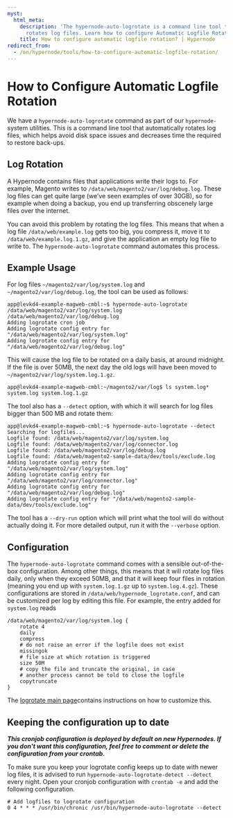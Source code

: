 ```yaml
---
myst:
  html_meta:
    description: 'The hypernode-auto-logrotate is a command line tool that automatically
      rotates log files. Learn how to configure Automatic Logfile Rotation. '
    title: How to configure automatic logfile rotation? | Hypernode
redirect_from:
  - /en/hypernode/tools/how-to-configure-automatic-logfile-rotation/
---
```


<!-- source: https://support.hypernode.com/en/hypernode/tools/how-to-configure-automatic-logfile-rotation/ -->

# How to Configure Automatic Logfile Rotation

We have a `hypernode-auto-logrotate` command as part of our `hypernode-` system utilities. This is a command line tool that automatically rotates log files, which helps avoid disk space issues and decreases time the required to restore back-ups.

## Log Rotation

A Hypernode contains files that applications write their logs to. For example, Magento writes to `/data/web/magento2/var/log/debug.log`. These log files can get quite large (we’ve seen examples of over 30GB), so for example when doing a backup, you end up transferring obscenely large files over the internet.

You can avoid this problem by rotating the log files. This means that when a log file `/data/web/example.log` gets too big, you compress it, move it to `/data/web/example.log.1.gz`, and give the application an empty log file to write to. The `hypernode-auto-logrotate` command automates this process.

## Example Usage

For log files `~/magento2/var/log/system.log` and `~/magento2/var/log/debug.log`, the tool can be used as follows:

```console
app@levkd4-example-magweb-cmbl:~$ hypernode-auto-logrotate /data/web/magento2/var/log/system.log /data/web/magento2/var/log/debug.log
Adding logrotate cron job
Adding logrotate config entry for "/data/web/magento2/var/log/system.log"
Adding logrotate config entry for "/data/web/magento2/var/log/debug.log"
```

This will cause the log file to be rotated on a daily basis, at around midnight. If the file is over 50MB, the next day the old logs will have been moved to `~/magento2/var/log/system.log.1.gz`.

```console
app@levkd4-example-magweb-cmbl:~/magento2/var/log$ ls system.log*
system.log system.log.1.gz
```

The tool also has a `--detect` option, with which it will search for log files bigger than 500 MB and rotate them:

```console
app@levkd4-example-magweb-cmbl:~$ hypernode-auto-logrotate --detect
Searching for logfiles...
Logfile found: /data/web/magento2/var/log/system.log
Logfile found: /data/web/magento2/var/log/connector.log
Logfile found: /data/web/magento2/var/log/debug.log
Logfile found: /data/web/magento2-sample-data/dev/tools/exclude.log
Adding logrotate config entry for "/data/web/magento2/var/log/system.log"
Adding logrotate config entry for "/data/web/magento2/var/log/connector.log"
Adding logrotate config entry for "/data/web/magento2/var/log/debug.log"
Adding logrotate config entry for "/data/web/magento2-sample-data/dev/tools/exclude.log"
```

The tool has a `--dry-run` option which will print what the tool will do without actually doing it. For more detailed output, run it with the `--verbose` option.

## Configuration

The `hypernode-auto-logrotate` command comes with a sensible out-of-the-box configuration. Among other things, this means that it will rotate log files daily, only when they exceed 50MB, and that it will keep four files in rotation (meaning you end up with `system.log.1.gz` up to `system.log.4.gz`). These configurations are stored in `/data/web/hypernode_logrotate.conf`, and can be customized per log by editing this file. For example, the entry added for `system.log` reads

```
/data/web/magento2/var/log/system.log {
    rotate 4
    daily
    compress
    # do not raise an error if the logfile does not exist
    missingok
    # file size at which rotation is triggered
    size 50M
    # copy the file and truncate the original, in case
    # another process cannot be told to close the logfile
    copytruncate
}
```

The [logrotate main page](https://linux.die.net/man/8/logrotate)contains instructions on how to customize this.

## Keeping the configuration up to date

*****This cronjob configuration is deployed by default on new Hypernodes. If you don't want this configuration, feel free to comment or delete the configuration from your crontab.*****

To make sure you keep your logrotate config keeps up to date with newer log files, it is advised to run `hypernode-auto-logrotate-detect --detect` every night. Open your cronjob configuration with `crontab -e` and add the following configuration.

```
# Add logfiles to logrotate configuration
0 4 * * * /usr/bin/chronic /usr/bin/hypernode-auto-logrotate --detect
```
